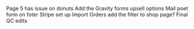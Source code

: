 Page 5 has issue on donuts
Add the Gravity forms upsell options
Mail poet form on foter 
Stripe set up
Import Orders
add the filter to shop page?
Final QC edits

